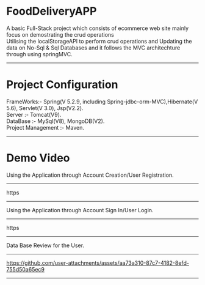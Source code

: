# FoodDeliveryAPP
A basic Full-Stack project which consists of ecommerce web site mainly focus on demostrating the crud operations  
Utilising the localStorageAPI to perform crud operations and Updating the data on No-Sql & Sql Databases and it follows the MVC architechture through using springMVC.
________________________________________________
# Project Configuration 
FrameWorks:- Spring(V 5.2.9, including Spring-jdbc-orm-MVC),Hibernate(V 5.6), Servlet(V 3.0), Jsp(V2.2).        
Server :- Tomcat(V9).          
DataBase :- MySql(V8), MongoDB(V2).            
Project Management :- Maven.            
_____________________________________________________________
# Demo Video
Using the Application through Account Creation/User Registration.
_________________________________________________
https
__________________________________________________
Using the Application through Account Sign In/User Login.
_________________________________________________
https
_________________________________________________
Data Base Review for the User.
________________________________________________
https://github.com/user-attachments/assets/aa73a310-87c7-4182-8efd-755d50a65ec9

_________________________________________________

